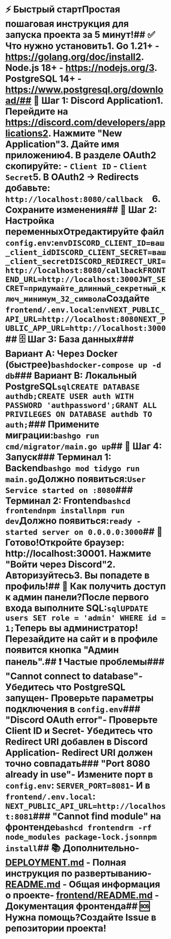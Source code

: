 # ⚡ Быстрый стартПростая пошаговая инструкция для запуска проекта за 5 минут!## ✅ Что нужно установить1. **Go** 1.21+ - https://golang.org/doc/install2. **Node.js** 18+ - https://nodejs.org/3. **PostgreSQL** 14+ - https://www.postgresql.org/download/## 📝 Шаг 1: Discord Application1. Перейдите на https://discord.com/developers/applications2. Нажмите "New Application"3. Дайте имя приложению4. В разделе **OAuth2** скопируйте:   - `Client ID`   - `Client Secret`5. В **OAuth2 → Redirects** добавьте:   ```   http://localhost:8080/callback   ```6. Сохраните изменения## 🔧 Шаг 2: Настройка переменныхОтредактируйте файл `config.env`:```envDISCORD_CLIENT_ID=ваш_client_idDISCORD_CLIENT_SECRET=ваш_client_secretDISCORD_REDIRECT_URI=http://localhost:8080/callbackFRONTEND_URL=http://localhost:3000JWT_SECRET=придумайте_длинный_секретный_ключ_минимум_32_символа```Создайте `frontend/.env.local`:```envNEXT_PUBLIC_API_URL=http://localhost:8080NEXT_PUBLIC_APP_URL=http://localhost:3000```## 🗄️ Шаг 3: База данных### Вариант A: Через Docker (быстрее)```bashdocker-compose up -d db```### Вариант B: Локальный PostgreSQL```sqlCREATE DATABASE authdb;CREATE USER auth WITH PASSWORD 'authpassword';GRANT ALL PRIVILEGES ON DATABASE authdb TO auth;```### Примените миграции:```bashgo run cmd/migrator/main.go up```## 🚀 Шаг 4: Запуск### Терминал 1: Backend```bashgo mod tidygo run main.go```Должно появиться:```User Service started on :8080```### Терминал 2: Frontend```bashcd frontendnpm installnpm run dev```Должно появиться:```ready - started server on 0.0.0.0:3000```## 🎉 Готово!Откройте браузер: http://localhost:30001. Нажмите "Войти через Discord"2. Авторизуйтесь3. Вы попадете в профиль!## 🔑 Как получить доступ к админ панели?После первого входа выполните SQL:```sqlUPDATE users SET role = 'admin' WHERE id = 1;```Теперь вы администратор! Перезайдите на сайт и в профиле появится кнопка "Админ панель".## ❗ Частые проблемы### "Cannot connect to database"- Убедитесь что PostgreSQL запущен- Проверьте параметры подключения в `config.env`### "Discord OAuth error"- Проверьте Client ID и Secret- Убедитесь что Redirect URI добавлен в Discord Application- Redirect URI должен точно совпадать### "Port 8080 already in use"- Измените порт в `config.env`: `SERVER_PORT=8081`- И в `frontend/.env.local`: `NEXT_PUBLIC_API_URL=http://localhost:8081`### "Cannot find module" на фронтенде```bashcd frontendrm -rf node_modules package-lock.jsonnpm install```## 📚 Дополнительно- [DEPLOYMENT.md](./DEPLOYMENT.md) - Полная инструкция по развертыванию- [README.md](./README.md) - Общая информация о проекте- [frontend/README.md](./frontend/README.md) - Документация фронтенда## 🆘 Нужна помощь?Создайте Issue в репозитории проекта!